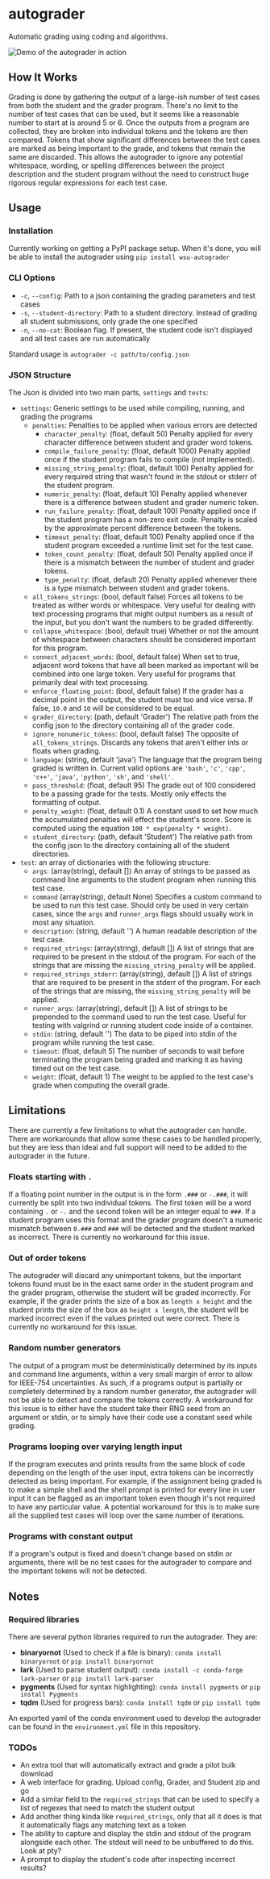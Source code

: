 # autograder
Automatic grading using coding and algorithms.

![Demo of the autograder in action](screenshots/demo.gif "Demo!")

## How It Works

Grading is done by gathering the output of a large-ish number of test cases from both the student and the grader program.
There's no limit to the number of test cases that can be used, but it seems like a reasonable number to start at is around 5 or 6.
Once the outputs from a program are collected, they are broken into individual tokens and the tokens are then compared. Tokens 
that show significant differences between the test cases are marked as being important to the grade, and tokens that remain
the same are discarded. This allows the autograder to ignore any potential whitespace, wording, or spelling differences between
the project description and the student program without the need to construct huge rigorous regular expressions for each test case.


## Usage

### Installation 

Currently working on getting a PyPI package setup. When it's done, you will be able to install the autograder using `pip install wsu-autograder`

### CLI Options

- `-c`, `--config`: Path to a json containing the grading parameters and test cases
- `-s`, `--student-directory`: Path to a student directory. Instead of grading all student submissions, only grade the one specified
- `-n`, `--no-cat`: Boolean flag. If present, the student code isn't displayed and all test cases are run automatically

Standard usage is `autograder -c path/to/config.json`

### JSON Structure

The Json is divided into two main parts, `settings` and `tests`:

- `settings`: Generic settings to be used while compiling, running, and grading the programs
  - `penalties`: Penalties to be applied when various errors are detected
    - `character_penalty`: (float, default 50) Penalty applied for every character difference between student and grader word tokens.
    - `compile_failure_penalty`: (float, default 1000) Penalty applied once if the student program fails to compile (not implemented).
    - `missing_string_penalty`: (float, default 100) Penalty applied for every required string that wasn't found in the stdout or stderr of the student program.
    - `numeric_penalty`: (float, default 10) Penalty applied whenever there is a difference between student and grader numeric token. 
    - `run_failure_penalty`: (float, default 100) Penalty applied once if the student program has a non-zero exit code.
      Penalty is scaled by the approximate percent difference between the tokens.
    - `timeout_penalty`: (float, default 100) Penalty applied once if the student program exceeded a runtime limit set for the test case.
    - `token_count_penalty`: (float, default 50) Penalty applied once if there is a mismatch between the number of student and grader tokens.
    - `type_penalty`: (float, default 20) Penalty applied whenever there is a type mismatch between student and grader tokens.
  - `all_tokens_strings`: (bool, default false) Forces all tokens to be treated as wither words or whitespace. Very useful for dealing with text processing programs
    that might output numbers as a result of the input, but you don't want the numbers to be graded differently.
  - `collapse_whitespace`: (bool, default true) Whether or not the amount of whitespace between characters should be considered important for this program.
  - `connect_adjacent_words`: (bool, default false) When set to true, adjacent word tokens that have all been marked as important will be combined into one large token.
    Very useful for programs that primarily deal with text processing.
  - `enforce_floating_point`: (bool, default false) If the grader has a decimal point in the output, the student must too and vice versa. If false, `10.0` and `10` will
    be considered to be equal.
  - `grader_directory`: (path, default 'Grader') The relative path from the config json to the directory containing all of the grader code.
  - `ignore_nonumeric_tokens`: (bool, default false) The opposite of `all_tokens_strings`. Discards any tokens that aren't either ints or floats when grading.
  - `language`: (string, default 'java') The language that the program being graded is written in. Current valid options are `'bash'`, `'c'`, `'cpp'`, `'c++'`,
    `'java'`, `'python'`, `'sh'`, and `'shell'`.
  - `pass_threshold`: (float, default 95) The grade out of 100 considered to be a passing grade for the tests. Mostly only effects the formatting of output.
  - `penalty_weight`: (float, default 0.1) A constant used to set how much the accumulated penalties will effect the student's score. Score is computed
    using the equation `100 * exp(penalty * weight)`.
  - `student_directory`: (path, default 'Student') The relative path from the config json to the directory containing all of the student directories.
- `test`: an array of dictionaries with the following structure:
  - `args`: (array(string), default []) An array of strings to be passed as command line arguments to the student program when running this test case.
  - `command` (array(string), default None) Specifies a custom command to be used to run this test case. Should only be used in very certain cases, since the
    `args` and `runner_args` flags should usually work in most any situation.
  - `description`: (string, default '') A human readable description of the test case.
  - `required_strings`: (array(string), default []) A list of strings that are required to be present in the stdout of the program. For each of the strings that are missing
    the `missing_string_penalty` will be applied.
  - `required_strings_stderr`: (array(string), default []) A list of strings that are required to be present in the stderr of the program. For each of the strings that are 
    missing, the `missing_string_penalty` will be applied.
  - `runner_args`: (array(string), default []) A list of strings to be prepended to the command used to run the test case. Useful for testing with valgrind or running
    student code inside of a container.
  - `stdin`: (string, default '') The data to be piped into stdin of the program while running the test case.
  - `timeout`: (float, default 5) The number of seconds to wait before terminating the program being graded and marking it as having timed out on the test case.
  - `weight`: (float, default 1) The weight to be applied to the test case's grade when computing the overall grade.


## Limitations

There are currently a few limitations to what the autograder can handle. There are workarounds that allow some these cases to
be handled properly, but they are less than ideal and full support will need to be added to the autograder in the future.

### Floats starting with `.`

If a floating point number in the output is in the form `.###` or `-.###`, it will currently be split into two individual tokens.
The first token will be a word containing `.` or `-.` and the second token will be an integer equal to `###`. If a student program
uses this format and the grader program doesn't a numeric mismatch between `0.###` and `###` will be detected and the student marked
as incorrect. There is currently no workaround for this issue.

### Out of order tokens

The autograder will discard any unimportant tokens, but the important tokens found must be in the exact same order in the student
program and the grader program, otherwise the student will be graded incorrectly. For example, if the grader prints the size of a box
as `length x height` and the student prints the size of the box as `height x length`, the student will be marked incorrect even if
the values printed out were correct. There is currently no workaround for this issue.

### Random number generators

The output of a program must be deterministically determined by its inputs and command line arguments, within a very small margin of
error to allow for IEEE-754 uncertainties. As such, if a programs output is partially or completely determined by a random number
generator, the autograder will not be able to detect and compare the tokens correctly. A workaround for this issue is to either have
the student take their RNG seed from an argument or stdin, or to simply have their code use a constant seed while grading.

### Programs looping over varying length input

If the program executes and prints results from the same block of code depending on the length of the user input, extra tokens can
be incorrectly detected as being important. For example, if the assignment being graded is to make a simple shell and the shell prompt
is printed for every line in user input it can be flagged as an important token even though it's not required to have any particular value.
A potential workaround for this is to make sure all the supplied test cases will loop over the same number of iterations.

### Programs with constant output

If a program's output is fixed and doesn't change based on stdin or arguments, there will be no test cases for the autograder to compare
and the important tokens will not be detected.

## Notes

### Required libraries

There are several python libraries required to run the autograder. They are:

- **binaryornot** (Used to check if a file is binary): `conda install binaryornot` or `pip install binaryornot`
- **lark** (Used to parse student output): `conda install -c conda-forge lark-parser` or `pip install lark-parser`
- **pygments** (Used for syntax highlighting): `conda install pygments` or `pip install Pygments`
- **tqdm** (Used for progress bars): `conda install tqdm` or `pip install tqdm`

An exported yaml of the conda environment used to develop the autograder can be found in the `environment.yml` file in this repository.

### TODOs

- An extra tool that will automatically extract and grade a pilot bulk download
- A web interface for grading. Upload config, Grader, and Student zip and go
- Add a similar field to the `required_strings` that can be used to specify a list of regexes that need to match the student output
- Add another thing kinda like `required_strings`, only that all it does is that it automatically flags any matching text as a token
- The ability to capture and display the stdin and stdout of the program alongside each other. The stdout will need to be unbuffered to do this. Look at pty?
- A prompt to display the student's code after inspecting incorrect results?